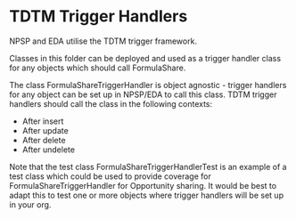 # TDTM Trigger Handlers

NPSP and EDA utilise the TDTM trigger framework.

Classes in this folder can be deployed and used as a trigger handler class for any objects which should call FormulaShare.

The class FormulaShareTriggerHandler is object agnostic - trigger handlers for any object can be set up in NPSP/EDA to call this class. TDTM trigger handlers should call the class in the following contexts:
 - After insert
 - After update
 - After delete
 - After undelete

Note that the test class FormulaShareTriggerHandlerTest is an example of a test class which could be used to provide coverage for FormulaShareTriggerHandler for Opportunity sharing. It would be best to adapt this to test one or more objects where trigger handlers will be set up in your org.